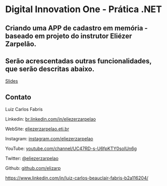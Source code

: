 # Digital Innovation One - Prática .NET

## Criando uma APP de cadastro em memória - baseado em projeto do instrutor Eliézer Zarpelão.
## Serão acrescentadas outras funcionalidades, que serão descritas abaixo.

[Slides](dio-dotnet-poo-lab-2.pdf)

## Contato

Luiz Carlos Fabris

Linkedin:  [br.linkedin.com/in/eliezerzarpelao](https://www.linkedin.com/in/luiz-carlos-beauclair-fabris-b2a116204/)

WebSite:  [eliezerzarpelao.eti.br](https://eliezerzarpelao.eti.br)

Instagram:  [instagram.com/eliezerzarpelao](https://instagram.com/eliezerzarpelao)

YouTube:  [youtube.com/channel/UC47RD-s-U6fpKTY0soIUn6g](https://www.youtube.com/channel/UC47RD-s-U6fpKTY0soIUn6g/featured?view_as=subscriber)

Twitter:  [@eliezerzarpelao](https://twitter.com/eliezerzarpelao)

Github:  [github.com/elizarp](https://github.com/elizarp)


https://www.linkedin.com/in/luiz-carlos-beauclair-fabris-b2a116204/
